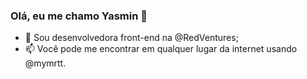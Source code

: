 ### Olá, eu me chamo Yasmin 👋

- 🔭 Sou desenvolvedora front-end na @RedVentures;
- 📫 Você pode me encontrar em qualquer lugar da internet usando @mymrtt.
